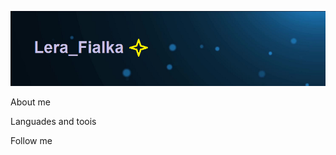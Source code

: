 ![Header](https://github.com/Wall120/Wall120/blob/main/assets/gitimage.png)

About me

Languades and toois

Follow me

